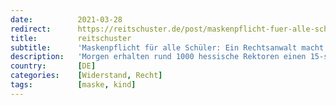 ```yaml
---
date:          2021-03-28
redirect:      https://reitschuster.de/post/maskenpflicht-fuer-alle-schueler-ein-rechtsanwalt-macht-mobil/
title:         reitschuster
subtitle:      'Maskenpflicht für alle Schüler: Ein Rechtsanwalt macht mobil'
description:   'Morgen erhalten rund 1000 hessische Rektoren einen 15-seitigen Brief. Ein Anwalt warnt sie darin, dass sie für gesundheitliche Folgen der Maskenpflicht haften. Er fragt: Warum gelten für Kinder nicht die gleichen Regeln, wie sie der Arbeitsschutz vorschreibt?'
country:       [DE]
categories:    [Widerstand, Recht]
tags:          [maske, kind]
---
```

